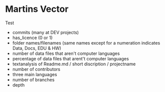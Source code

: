 # Martins Vector

Test

* commits (many at DEV projects)
* has_licence (0 or 1) 
* folder names/filenames (same names except for a numeration indicates Data, Docs, EDU & HW)
* number of data files that aren't computer languages
* percentage of data files that arent't computer languages
* textanalysis of Readme.md / short discription / projectname
* number of contributors
* three main languages
* number of branches
* depth




